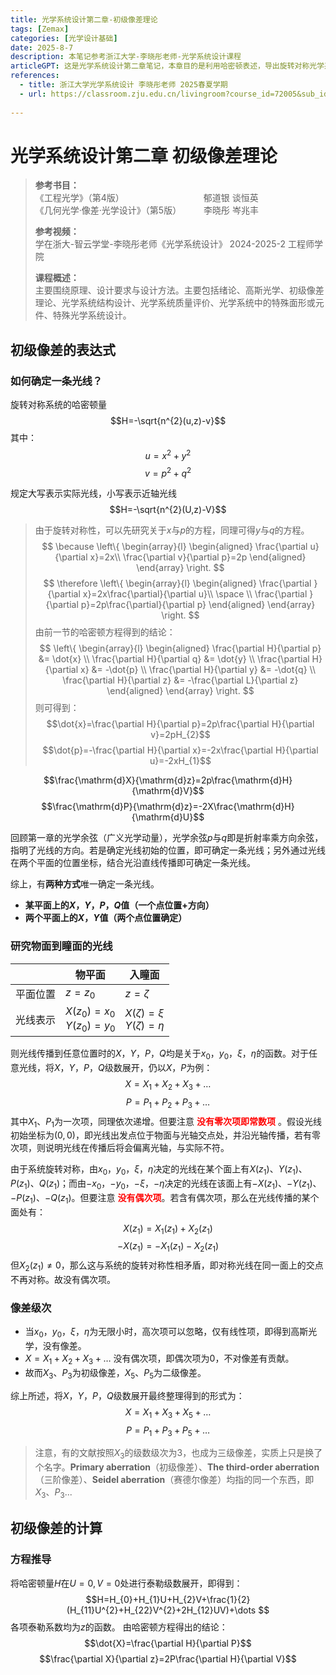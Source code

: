 ```yaml
---
title: 光学系统设计第二章-初级像差理论
tags: [Zemax]
categories: [光学设计基础]
date: 2025-8-7
description: 本笔记参考浙江大学-李晓彤老师-光学系统设计课程
articleGPT: 这是光学系统设计第二章笔记，本章目的是利用哈密顿表述，导出旋转对称光学系统的像差表达式。理解初级像差的概念、现象、与孔径视场的关系。
references:
  - title: 浙江大学光学系统设计 李晓彤老师 2025春夏学期
  - url: https://classroom.zju.edu.cn/livingroom?course_id=72005&sub_id=1539825&tenant_code=112
   
---
```



# 光学系统设计第二章 初级像差理论

> **参考书目：**  
> 《工程光学》（第4版）                 &ensp;      郁道银 谈恒英  
> 《几何光学·像差·光学设计》（第5版）         &ensp;&ensp;&ensp;&ensp; 李晓彤 岑兆丰
>
> **参考视频：**\
> 学在浙大-智云学堂-李晓彤老师《光学系统设计》 2024-2025-2 工程师学院
>
> **课程概述：**\
> 主要围绕原理、设计要求与设计方法。主要包括绪论、高斯光学、初级像差理论、光学系统结构设计、光学系统质量评价、光学系统中的特殊面形或元件、特殊光学系统设计。

## 初级像差的表达式

### 如何确定一条光线？

旋转对称系统的哈密顿量
$$H=-\sqrt{n^{2}(u,z)-v}$$
其中：
$$u=x^{2}+y^{2}$$
$$v=p^{2}+q^{2}$$

规定大写表示实际光线，小写表示近轴光线
$$H=-\sqrt{n^{2}(U,z)-V}$$

>由于旋转对称性，可以先研究关于$x$与$p$的方程，同理可得$y$与$q$的方程。
>$$
\because
\left\{
\begin{array}{l}
\begin{aligned}
\frac{\partial u}{\partial x}=2x\\
\frac{\partial v}{\partial p}=2p
\end{aligned}
\end{array}
\right.
>$$
>$$
\therefore
\left\{
\begin{array}{l}
\begin{aligned}
\frac{\partial }{\partial x}=2x\frac{\partial}{\partial u}\\
\space \\
\frac{\partial }{\partial p}=2p\frac{\partial}{\partial p}
\end{aligned}
\end{array}
\right.
>$$
>由前一节的哈密顿方程得到的结论：
>$$
\left\{
\begin{array}{l}
\begin{aligned}
\frac{\partial H}{\partial p} &= \dot{x} \\
\frac{\partial H}{\partial q} &= \dot{y} \\
\frac{\partial H}{\partial x} &= -\dot{p} \\
\frac{\partial H}{\partial y} &= -\dot{q} \\
\frac{\partial H}{\partial z} &= -\frac{\partial L}{\partial z}
\end{aligned}
\end{array}
\right.
>$$
>则可得到：
>$$\dot{x}=\frac{\partial H}{\partial p}=2p\frac{\partial H}{\partial v}=2pH_{2}$$
>$$\dot{p}=-\frac{\partial H}{\partial x}=-2x\frac{\partial H}{\partial u}=-2xH_{1}$$

$$\frac{\mathrm{d}X}{\mathrm{d}z}=2p\frac{\mathrm{d}H}{\mathrm{d}V}$$
$$\frac{\mathrm{d}P}{\mathrm{d}z}=-2X\frac{\mathrm{d}H}{\mathrm{d}U}$$


回顾第一章的光学余弦（广义光学动量），光学余弦$p$与$q$即是折射率乘方向余弦，指明了光线的方向。若是确定光线初始的位置，即可确定一条光线；另外通过光线在两个平面的位置坐标，结合光沿直线传播即可确定一条光线。

综上，有**两种方式**唯一确定一条光线。

- **某平面上的$X$，$Y$，$P$，$Q$值（一个点位置+方向）**
- **两个平面上的$X$，$Y$值（两个点位置确定）**

### 研究物面到瞳面的光线

|  | 物平面 | 入瞳面 |
|---------|---------|---------|
| 平面位置 | $z=z_{0}$ | $z=\zeta$ |
| 光线表示 | $X(z_{0})=x_{0}$<br>$Y(z_{0})=y_{0}$ | $X(\zeta)=\xi$<br>$Y(\zeta)=\eta$ |


则光线传播到任意位置时的$X$，$Y$，$P$，$Q$均是关于$x_{0}$，$y_{0}$，$\xi$，$\eta$的函数。对于任意光线，将$X$，$Y$，$P$，$Q$级数展开，仍以$X$，$P$为例：
$$X=X_{1}+X_{2}+X_{3}+\dots$$
$$P=P_{1}+P_{2}+P_{3}+\dots$$
其中$X_{1}$、$P_{1}$为一次项，同理依次递增。但要注意 **<font color = red>没有零次项即常数项</font>** 。假设光线初始坐标为$(0,0)$，即光线出发点位于物面与光轴交点处，并沿光轴传播，若有零次项，则说明光线在传播后将会偏离光轴，与实际不符。

由于系统旋转对称，由$x_{0}$，$y_{0}$，$\xi$，$\eta$决定的光线在某个面上有$X(z_{1})$、$Y(z_{1})$、$P(z_{1})$、$Q(z_{1})$；而由$-x_{0}$，$-y_{0}$，$-\xi$，$-\eta$决定的光线在该面上有$-X(z_{1})$、$-Y(z_{1})$、$-P(z_{1})$、$-Q(z_{1})$。但要注意 **<font color = red>没有偶次项</font>**。若含有偶次项，那么在光线传播的某个面处有：
$$X(z_{1})=X_{1}(z_{1})+X_{2}(z_{1})$$
$$-X(z_{1})=-X_{1}(z_{1})-X_{2}(z_{1})$$
但$X_{2}(z_{1})\neq 0$，那么这与系统的旋转对称性相矛盾，即对称光线在同一面上的交点不再对称。故没有偶次项。

### 像差级次
- 当$x_{0}$，$y_{0}$，$\xi$，$\eta$为无限小时，高次项可以忽略，仅有线性项，即得到高斯光学，没有像差。
- $X=X_{1}+X_{2}+X_{3}+\dots$ 没有偶次项，即偶次项为0，不对像差有贡献。
- 故而$X_{3}$、$P_{3}$为初级像差，$X_{5}$、$P_{5}$为二级像差。

综上所述，将$X$，$Y$，$P$，$Q$级数展开最终整理得到的形式为：
$$X=X_{1}+X_{3}+X_{5}+\dots$$
$$P=P_{1}+P_{3}+P_{5}+\dots$$

> 注意，有的文献按照$X_{3}$的级数级次为3，也成为三级像差，实质上只是换了个名字。**Primary aberration**（初级像差）、**The third-order aberration**（三阶像差）、**Seidel aberration**（赛德尔像差）均指的同一个东西，即$X_{3}$、$P_{3}$...

## 初级像差的计算

### 方程推导
 将哈密顿量$H$在$U=0,V=0$处进行泰勒级数展开，即得到：
 $$H=H_{0}+H_{1}U+H_{2}V+\frac{1}{2}(H_{11}U^{2}+H_{22}V^{2}+2H_{12}UV)+\dots $$
 各项泰勒系数均为$z$的函数。
 由哈密顿方程得出的结论：
 $$\dot{X}=\frac{\partial H}{\partial P}$$
 $$\frac{\partial X}{\partial z}=2P\frac{\partial H}{\partial V}$$
